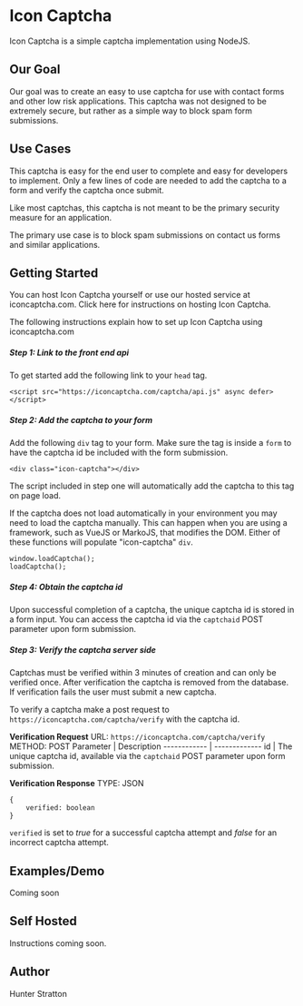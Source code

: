 # Icon Captcha
Icon Captcha is a simple captcha implementation using NodeJS. 

## Our Goal
Our goal was to create an easy to use captcha for use with contact forms and other low risk applications. 
This captcha was not designed to be extremely secure, but rather as a simple way to block spam form submissions.

## Use Cases
This captcha is easy for the end user to complete and easy for developers to implement. 
Only a few lines of code are needed to add the captcha to a form and verify the captcha once submit.

Like most captchas, this captcha is not meant to be the primary security measure for an application. 

The primary use case is to block spam submissions on contact us forms and similar applications.

## Getting Started
You can host Icon Captcha yourself or use our hosted service at iconcaptcha.com. Click here for instructions on hosting Icon Captcha.

The following instructions explain how to set up Icon Captcha using iconcaptcha.com

##### Step 1: Link to the front end api
To get started add the following link to your `head` tag.

```
<script src="https://iconcaptcha.com/captcha/api.js" async defer></script>
```

##### Step 2: Add the captcha to your form
Add the following `div` tag to your form. Make sure the tag is inside a `form` to have the captcha id be included with the form submission.

```
<div class="icon-captcha"></div>
```
The script included in step one will automatically add the captcha to this tag on page load.

If the captcha does not load automatically in your environment you may need to load the captcha manually. This can happen when you are using a framework, such as VueJS or MarkoJS, that modifies the DOM. Either of these functions will populate "icon-captcha" `div`.
```
window.loadCaptcha();
loadCaptcha();
```
##### Step 4: Obtain the captcha id
Upon successful completion of a captcha, the unique captcha id is stored in a form input. 
You can access the captcha id via the `captchaid` POST parameter upon form submission.

##### Step 3: Verify the captcha server side
Captchas must be verified within 3 minutes of creation and can only be verified once. After verification the captcha is removed from the database. If verification fails the user must submit a new captcha.

To verify a captcha make a post request to `https://iconcaptcha.com/captcha/verify` with the captcha id.

**Verification Request**
URL: `https://iconcaptcha.com/captcha/verify`
METHOD: POST
Parameter | Description
------------ | -------------
id | The unique captcha id, available via the `captchaid` POST parameter upon form submission. 

**Verification Response**
TYPE: JSON
```
{
    verified: boolean
}
```
`verified` is set to *true* for a successful captcha attempt and *false* for an incorrect captcha attempt.

## Examples/Demo
Coming soon

## Self Hosted
Instructions coming soon.


## Author
Hunter Stratton


